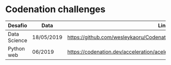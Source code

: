 # Codenation challenges 


| Desafio  | Data | Link | Posição |
| ------------- | ------------- | ------------- |------------- |
| Data Science | 18/05/2019  | https://github.com/wesleykaoru/Codenation/tree/master/Data_Science/datasets | 6th|
| Python web  | 06/2019  | https://codenation.dev/acceleration/aceleradev-python-2/| 100% |
